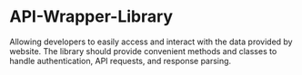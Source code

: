 # API-Wrapper-Library
Allowing developers to easily access and interact with the data provided by website. The library should provide convenient methods and classes to handle authentication, API requests, and response parsing.
